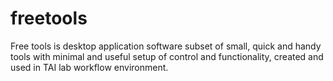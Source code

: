 # freetools
Free tools is desktop application software subset of small, quick and handy tools with minimal and useful setup of control and functionality, created and used in TAI lab workflow environment.
